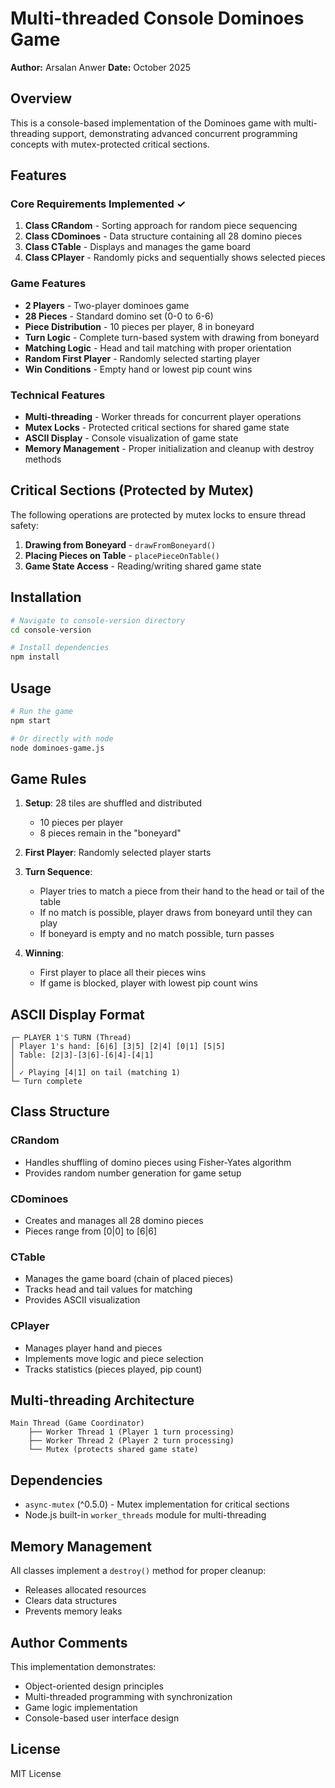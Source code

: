 # Multi-threaded Console Dominoes Game

**Author:** Arsalan Anwer
**Date:** October 2025

## Overview

This is a console-based implementation of the Dominoes game with multi-threading support, demonstrating advanced concurrent programming concepts with mutex-protected critical sections.

## Features

### Core Requirements Implemented ✓

1. **Class CRandom** - Sorting approach for random piece sequencing
2. **Class CDominoes** - Data structure containing all 28 domino pieces
3. **Class CTable** - Displays and manages the game board
4. **Class CPlayer** - Randomly picks and sequentially shows selected pieces

### Game Features

- **2 Players** - Two-player dominoes game
- **28 Pieces** - Standard domino set (0-0 to 6-6)
- **Piece Distribution** - 10 pieces per player, 8 in boneyard
- **Turn Logic** - Complete turn-based system with drawing from boneyard
- **Matching Logic** - Head and tail matching with proper orientation
- **Random First Player** - Randomly selected starting player
- **Win Conditions** - Empty hand or lowest pip count wins

### Technical Features

- **Multi-threading** - Worker threads for concurrent player operations
- **Mutex Locks** - Protected critical sections for shared game state
- **ASCII Display** - Console visualization of game state
- **Memory Management** - Proper initialization and cleanup with destroy methods

## Critical Sections (Protected by Mutex)

The following operations are protected by mutex locks to ensure thread safety:

1. **Drawing from Boneyard** - `drawFromBoneyard()`
2. **Placing Pieces on Table** - `placePieceOnTable()`
3. **Game State Access** - Reading/writing shared game state

## Installation

```bash
# Navigate to console-version directory
cd console-version

# Install dependencies
npm install
```

## Usage

```bash
# Run the game
npm start

# Or directly with node
node dominoes-game.js
```

## Game Rules

1. **Setup**: 28 tiles are shuffled and distributed
   - 10 pieces per player
   - 8 pieces remain in the "boneyard"

2. **First Player**: Randomly selected player starts

3. **Turn Sequence**:
   - Player tries to match a piece from their hand to the head or tail of the table
   - If no match is possible, player draws from boneyard until they can play
   - If boneyard is empty and no match possible, turn passes

4. **Winning**:
   - First player to place all their pieces wins
   - If game is blocked, player with lowest pip count wins

## ASCII Display Format

```
┌─ PLAYER 1'S TURN (Thread)
│ Player 1's hand: [6|6] [3|5] [2|4] [0|1] [5|5]
│ Table: [2|3]-[3|6]-[6|4]-[4|1]
│
│ ✓ Playing [4|1] on tail (matching 1)
└─ Turn complete
```

## Class Structure

### CRandom
- Handles shuffling of domino pieces using Fisher-Yates algorithm
- Provides random number generation for game setup

### CDominoes
- Creates and manages all 28 domino pieces
- Pieces range from [0|0] to [6|6]

### CTable
- Manages the game board (chain of placed pieces)
- Tracks head and tail values for matching
- Provides ASCII visualization

### CPlayer
- Manages player hand and pieces
- Implements move logic and piece selection
- Tracks statistics (pieces played, pip count)

## Multi-threading Architecture

```
Main Thread (Game Coordinator)
    ├── Worker Thread 1 (Player 1 turn processing)
    ├── Worker Thread 2 (Player 2 turn processing)
    └── Mutex (protects shared game state)
```

## Dependencies

- `async-mutex` (^0.5.0) - Mutex implementation for critical sections
- Node.js built-in `worker_threads` module for multi-threading

## Memory Management

All classes implement a `destroy()` method for proper cleanup:
- Releases allocated resources
- Clears data structures
- Prevents memory leaks

## Author Comments

This implementation demonstrates:
- Object-oriented design principles
- Multi-threaded programming with synchronization
- Game logic implementation
- Console-based user interface design

## License

MIT License
